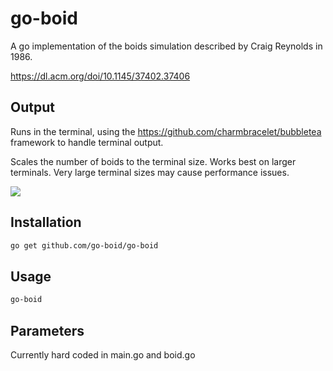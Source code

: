 # go-boid

A go implementation of the boids simulation described by Craig Reynolds in 1986.

https://dl.acm.org/doi/10.1145/37402.37406

## Output
Runs in the terminal, using the https://github.com/charmbracelet/bubbletea framework to handle terminal output.

Scales the number of boids to the terminal size. Works best on larger terminals. Very large terminal sizes may cause performance issues.

![](https://github.com/cpcf/go-boid/blob/main/go-boid.gif)

## Installation

```bash
go get github.com/go-boid/go-boid
```

## Usage

```bash
go-boid
```

## Parameters
Currently hard coded in main.go and boid.go